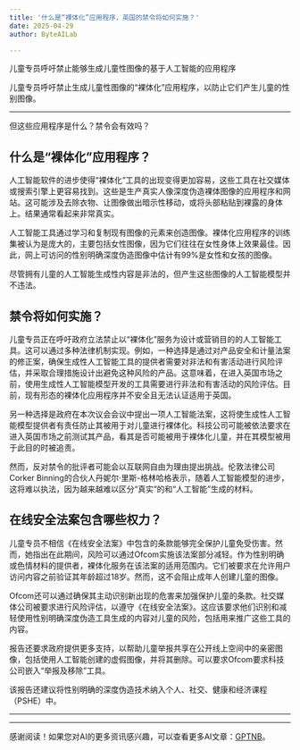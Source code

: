 ```yaml
---
title: '什么是“裸体化”应用程序，英国的禁令将如何实施？'
date: 2025-04-29
author: ByteAILab

---
```


儿童专员呼吁禁止能够生成儿童性图像的基于人工智能的应用程序

儿童专员呼吁禁止生成儿童性图像的“裸体化”应用程序，以防止它们产生儿童的性别图像。

---
但这些应用程序是什么？禁令会有效吗？

## 什么是“裸体化”应用程序？

人工智能软件的进步使得“裸体化”工具的出现变得更加容易，这些工具在社交媒体或搜索引擎上更容易找到。这些是生产真实人像深度伪造裸体图像的应用程序和网站。这可能涉及去除衣物、让图像做出暗示性移动，或将头部粘贴到裸露的身体上。结果通常看起来非常真实。

人工智能工具通过学习和复制现有图像的元素来创造图像。裸体化应用程序的训练集被认为是庞大的，主要包括女性图像，因为它们往往在女性身体上效果最佳。因此，网上可访问的性别明确深度伪造图像中估计有99%是女性和女孩的图像。

尽管拥有儿童的人工智能生成性内容是非法的，但产生这些图像的人工智能模型并不违法。

## 禁令将如何实施？

儿童专员正在呼吁政府立法禁止以“裸体化”服务为设计或营销目的的人工智能工具。这可以通过多种法律机制实现。例如，一种选择是通过对产品安全和计量法案的修正案，确保生成性人工智能工具的提供者需要对非法和有害活动进行风险评估，并采取合理措施设计出避免这种风险的产品。这意味着，在进入英国市场之前，使用生成性人工智能模型开发的工具需要进行非法和有害活动的风险评估。目前，现有形态的裸体化应用程序并不安全且无法认证适用于英国。

另一种选择是政府在本次议会会议中提出一项人工智能法案，这将使生成性人工智能模型提供者有责任防止其被用于对儿童进行裸体化。科技公司可能被依法要求在进入英国市场之前测试其产品，看其是否可能被用于裸体化儿童，并在其模型被用于此目的时被追责。

然而，反对禁令的批评者可能会以互联网自由为理由提出挑战。伦敦法律公司Corker Binning的合伙人丹妮尔·里斯-格林哈格表示，随着人工智能模型的进步，这将难以执法，因为越来越难以区分“真实”的和“人工智能”生成的材料。

## 在线安全法案包含哪些权力？

儿童专员不相信《在线安全法案》中包含的条款能够完全保护儿童免受伤害。然而，她指出在此期间，风险可以通过Ofcom实施该法案部分减轻。作为性别明确或色情材料的提供者，裸体化服务在该法案的适用范围内。它们被要求在允许用户访问内容之前验证其年龄超过18岁。然而，这不会阻止成年人创建儿童的图像。

Ofcom还可以通过确保其主动识别新出现的危害来加强保护儿童的条款。社交媒体公司被要求进行风险评估，以遵守《在线安全法案》。这应该要求他们识别和减轻使用性别明确深度伪造工具生成的内容对儿童的风险，包括用来推广这些工具的内容。

报告还要求政府提供更多支持，以帮助儿童举报共享在公开线上空间中的亲密图像，包括使用人工智能创建的虚假图像，并将其删除。可以要求Ofcom要求科技公司嵌入“举报及移除”工具。

该报告还建议将性别明确的深度伪造技术纳入个人、社交、健康和经济课程（PSHE）中。

---
---
感谢阅读！如果您对AI的更多资讯感兴趣，可以查看更多AI文章：[GPTNB](https://gptnb.com)。